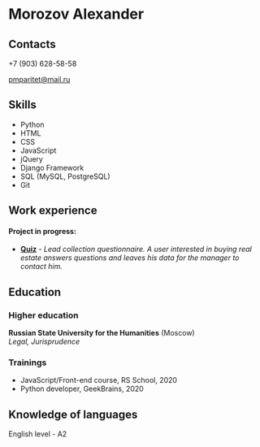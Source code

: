 # Morozov Alexander

## Contacts

+7 (903) 628-58-58 

pmparitet@mail.ru

## Skills

- Python
- HTML
- CSS
- JavaScript
- jQuery
- Django Framework
- SQL (MySQL, PostgreSQL)
- Git

## Work experience

#### Project in progress:
- **[Quiz](https://github.com/pmparitet/Web_Projects 'Quiz-Project')**  -
   *Lead collection questionnaire.
   A user interested in buying real estate answers questions and leaves his data for the manager to contact him.*

## Education
### Higher education
**Russian State University for the Humanities** (Moscow) <br>
*Legal, Jurisprudence*

### Trainings
- JavaScript/Front-end course, RS School, 2020
- Python developer, GeekBrains, 2020

## Knowledge of languages 

English level - A2
